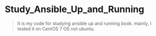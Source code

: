 # Study_Ansible_Up_and_Running

> It is my code for studying ansible up and running book.
> mainly, I tested it on CentOS 7 OS not ubuntu.
